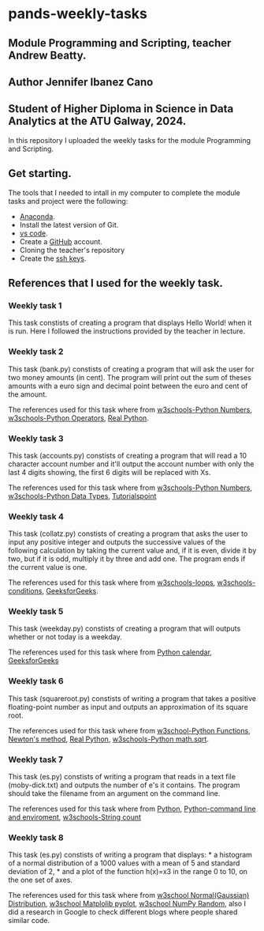 # pands-weekly-tasks

## Module Programming and Scripting, teacher Andrew Beatty.

## Author Jennifer Ibanez Cano

## Student of Higher Diploma in Science in Data Analytics at the ATU Galway, 2024. 

In this repository I uploaded the weekly tasks for the module Programming and Scripting.

## Get starting.

The tools that I needed to intall in my computer to complete the module tasks and project were the following: 

* [Anaconda](https://www.anaconda.com). 
* Install the latest version of Git.
* [vs code](https://code.visualstudio.com).
* Create a [GitHub](https://github.com) account. 
* Cloning the teacher's repository
* Create the [ssh keys](https://docs.github.com/en/authentication/connecting-to-github-with-ssh/generating-a-new-ssh-key-and-adding-it-to-the-ssh-agent).

## References that I used for the weekly task. 

### Weekly task 1

This task constists of creating a program that displays Hello World! when it is run. Here I followed the instructions provided by the teacher in lecture. 

### Weekly task 2

This task (bank.py) constists of creating a program that will ask the user for two money amounts (in cent). The program will print out the sum of theses amounts with a euro sign and decimal point between the euro and cent of the amount.

The references used for this task where from [w3schools-Python Numbers](https://www.w3schools.com/python/python_numbers.asp), [w3schools-Python Operators](https://www.w3schools.com/python/python_operators.asp), [Real Python](https://realpython.com/convert-python-string-to-int/).

### Weekly task 3

This task (accounts.py) constists of creating a program that will read a 10 character account number and it'll output the account number with only the last 4 digits showing, the first 6 digits will be replaced with Xs. 

The references used for this task where from [w3schools-Python Numbers](https://www.w3schools.com/python/python_numbers.asp), [w3schools-Python Data Types](https://www.w3schools.com/python/python_datatypes.asp), [Tutorialspoint](https://www.tutorialspoint.com/python-program-to-concatenate-two-integer-values-into-one#:~:text=In%20this%20approach%2C%20we%20convert,using%20the%20int()%20function.)

### Weekly task 4

This task (collatz.py) constists of creating a program that asks the user to input any positive integer and outputs the successive values of the following calculation by taking the current value and, if it is even, divide it by two, but if it is odd, multiply it by three and add one. The program ends if the current value is one. 

The references used for this task where from [w3schools-loops](https://www.w3schools.com/python/python_while_loops.asp), [w3schools-conditions](https://www.w3schools.com/python/python_conditions.asp), [GeeksforGeeks](https://www.geeksforgeeks.org/program-to-print-collatz-sequence/).

### Weekly task 5

This task (weekday.py) constists of creating a program that will outputs whether or not today is a weekday.

The references used for this task where from [Python calendar](https://docs.python.org/3/library/calendar.html), [GeeksforGeeks](https://www.geeksforgeeks.org/weekday-function-of-datetime-date-class-in-python/)

### Weekly task 6

This task (squareroot.py) constists of writing a program that takes a positive floating-point number as input and outputs an approximation of its square root. 

The references used for this task where from [w3school-Python Functions](https://www.w3schools.com/python/python_functions.asp), [Newton's method](https://en.wikipedia.org/wiki/Newton%27s_method#:~:text=Newton's%20method%20is%20a%20powerful,some%20difficulties%20with%20the%20method.), [Real Python](https://realpython.com/python-square-root-function/), [w3schools-Python math.sqrt](https://www.w3schools.com/python/ref_math_sqrt.asp).

### Weekly task 7

This task (es.py) constists of writing a program that reads in a text file (moby-dick.txt) and outputs the number of e's it contains. The program should take the filename from an argument on the command line.

The references used for this task where from [Python](https://docs.python.org/3/library/argparse.html), [Python-command line and enviroment](https://docs.python.org/3/using/cmdline.html), [w3schools-String count](https://www.w3schools.com/python/ref_string_count.asp)

### Weekly task 8

This task (es.py) constists of writing a program that displays:
    * a histogram of a normal distribution of a 1000 values with a mean of 5 and standard deviation of 2, 
    * and a plot of the function  h(x)=x3 in the range 0 to 10, on the one set of axes.

The references used for this task where from [w3school Normal(Gaussian) Distribution](https://www.w3schools.com/python/numpy/numpy_random_normal.asp), [w3school Matplolib pyplot](https://www.w3schools.com/python/matplotlib_pyplot.asp), [w3school NumPy Random](https://www.w3schools.com/python/numpy/numpy_random.asp), also I did a research in Google to check different blogs where people shared similar code. 
